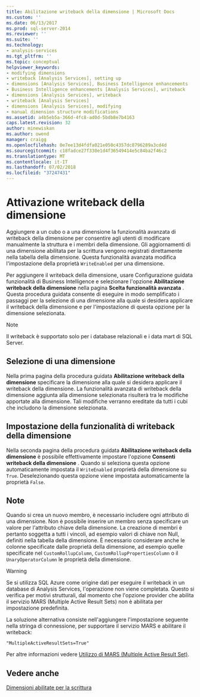 ```yaml
---
title: Abilitazione writeback della dimensione | Microsoft Docs
ms.custom: ''
ms.date: 06/13/2017
ms.prod: sql-server-2014
ms.reviewer: ''
ms.suite: ''
ms.technology:
- analysis-services
ms.tgt_pltfrm: ''
ms.topic: conceptual
helpviewer_keywords:
- modifying dimensions
- writeback [Analysis Services], setting up
- dimensions [Analysis Services], Business Intelligence enhancements
- Business Intelligence enhancements [Analysis Services], writeback
- dimensions [Analysis Services], writeback
- writeback [Analysis Services]
- dimensions [Analysis Services], modifying
- manual dimension structure modifications
ms.assetid: a4b5eb5a-366d-4fc8-ad0d-5bdb8e7b4163
caps.latest.revision: 32
author: minewiskan
ms.author: owend
manager: craigg
ms.openlocfilehash: 0e7ee13d4fdfa021e050c4357dc8796289a3cd4d
ms.sourcegitcommit: c18fadce27f330e1d4f36549414e5c84ba2f46c2
ms.translationtype: MT
ms.contentlocale: it-IT
ms.lasthandoff: 07/02/2018
ms.locfileid: "37247431"
---
```

# <a name="enable-dimension-writeback"></a>Attivazione writeback della dimensione
  Aggiungere a un cubo o a una dimensione la funzionalità avanzata di writeback della dimensione per consentire agli utenti di modificare manualmente la struttura e i membri della dimensione. Gli aggiornamenti di una dimensione abilitata per la scrittura vengono registrati direttamente nella tabella della dimensione. Questa funzionalità avanzata modifica l'impostazione della proprietà `WriteEnabled` per una dimensione.  
  
 Per aggiungere il writeback della dimensione, usare Configurazione guidata funzionalità di Business Intelligence e selezionare l'opzione **Abilitazione writeback della dimensione** nella pagina **Scelta funzionalità avanzata** . Questa procedura guidata consente di eseguire in modo semplificato i passaggi per la selezione di una dimensione alla quale si desidera applicare il writeback della dimensione e per l'impostazione di questa opzione per la dimensione selezionata.  
  
> [!NOTE]  
>  Il writeback è supportato solo per i database relazionali e i data mart di SQL Server.  
  
## <a name="selecting-a-dimension"></a>Selezione di una dimensione  
 Nella prima pagina della procedura guidata **Abilitazione writeback della dimensione** specificare la dimensione alla quale si desidera applicare il writeback della dimensione. La funzionalità avanzata di writeback della dimensione aggiunta alla dimensione selezionata risulterà tra le modifiche apportate alla dimensione. Tali modifiche verranno ereditate da tutti i cubi che includono la dimensione selezionata.  
  
## <a name="setting-dimension-writeback-capability"></a>Impostazione della funzionalità di writeback della dimensione  
 Nella seconda pagina della procedura guidata **Abilitazione writeback della dimensione** è possibile effettivamente impostare l'opzione **Consenti writeback della dimensione** . Quando si seleziona questa opzione automaticamente impostata il `WriteEnabled` proprietà della dimensione su `True`. Deselezionando questa opzione viene impostata automaticamente la proprietà `False`.  
  
## <a name="remarks"></a>Note  
 Quando si crea un nuovo membro, è necessario includere ogni attributo di una dimensione. Non è possibile inserire un membro senza specificare un valore per l'attributo chiave della dimensione. La creazione di membri è pertanto soggetta a tutti i vincoli, ad esempio valori di chiave non Null, definiti nella tabella della dimensione. È necessario considerare anche le colonne specificate dalle proprietà della dimensione, ad esempio quelle specificate nel `CustomRollupColumn`, `CustomRollupPropertiesColumn` o il `UnaryOperatorColumn` le proprietà della dimensione.  
  
> [!WARNING]  
>  Se si utilizza SQL Azure come origine dati per eseguire il writeback in un database di Analysis Services, l'operazione non viene completata. Questo si verifica per motivi strutturali, dal momento che l'opzione provider che abilita il servizio MARS (Multiple Active Result Sets) non è abilitata per impostazione predefinita.  
>   
>  La soluzione alternativa consiste nell'aggiungere l'impostazione seguente nella stringa di connessione, per supportare il servizio MARS e abilitare il writeback:  
>   
>  `"MultipleActiveResultSets=True"`  
>   
>  Per altre informazioni vedere [Utilizzo di MARS &#40;Multiple Active Result Set&#41;](../../relational-databases/native-client/features/using-multiple-active-result-sets-mars.md).  
  
## <a name="see-also"></a>Vedere anche  
 [Dimensioni abilitate per la scrittura](../multidimensional-models-olap-logical-dimension-objects/write-enabled-dimensions.md)  
  
  
